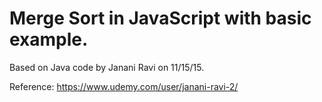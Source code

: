 # Merge Sort in JavaScript with basic example.

Based on Java code by Janani Ravi on 11/15/15.

Reference: https://www.udemy.com/user/janani-ravi-2/
